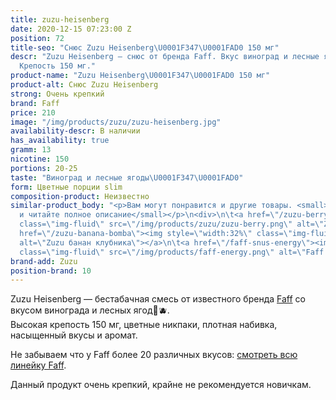 ```yaml
---
title: zuzu-heisenberg
date: 2020-12-15 07:23:00 Z
position: 72
title-seo: "Снюс Zuzu Heisenberg\U0001F347\U0001FAD0 150 мг"
descr: "Zuzu Heisenberg — снюс от бренда Faff. Вкус виноград и лесные ягоды\U0001F347\U0001FAD0.
  Крепость 150 мг."
product-name: "Zuzu Heisenberg\U0001F347\U0001FAD0 150 мг"
product-alt: Снюс Zuzu Heisenberg
strong: Очень крепкий
brand: Faff
price: 210
image: "/img/products/zuzu/zuzu-heisenberg.jpg"
availability-descr: В наличии
has_availability: true
gramm: 13
nicotine: 150
portions: 20-25
taste: "Виноград и лесные ягоды\U0001F347\U0001FAD0"
form: Цветные порции slim
composition-product: Неизвестно
similar-product_body: "<p>Вам могут понравится и другие товары. <small>Жмите на картинки
  и читайте полное описание</small></p>\n<div>\n\t<a href=\"/zuzu-berry\"><img style=\"width:32%\"
  class=\"img-fluid\" src=\"/img/products/zuzu/zuzu-berry.png\" alt=\"Zuzu berry\"></a>\n\t<a
  href=\"/zuzu-banana-bomba\"><img style=\"width:32%\" class=\"img-fluid\" src=\"/img/products/zuzu/zuzu-bannana.png\"
  alt=\"Zuzu банан клубника\"></a>\n\t<a href=\"/faff-snus-energy\"><img style=\"width:32%\"
  class=\"img-fluid\" src=\"/img/products/faff-energy.png\" alt=\"Faff Energy снюс\"></a>\n</div>"
brand-add: Zuzu
position-brand: 10
---
```


Zuzu Heisenberg — бестабачная смесь от известного бренда [Faff](/faff) со вкусом винограда и лесных ягод🍇🫐.<br>
Высокая крепость 150 мг, цветные никпаки, плотная набивка, насыщенный вкусы и аромат.

Не забываем что у Faff более 20 различных вкусов: [смотреть всю линейку Faff](/faff).

Данный продукт очень крепкий, крайне не рекомендуется новичкам.